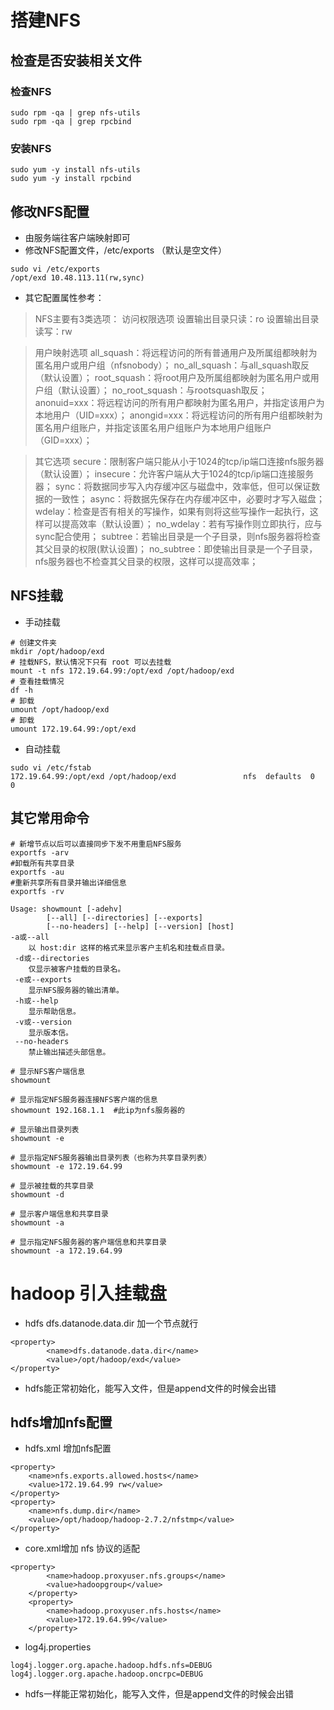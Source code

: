 # 搭建NFS
## 检查是否安装相关文件
### 检查NFS
```shell
sudo rpm -qa | grep nfs-utils
sudo rpm -qa | grep rpcbind
```
### 安装NFS
```SHELL
sudo yum -y install nfs-utils
sudo yum -y install rpcbind
```

## 修改NFS配置
* 由服务端往客户端映射即可
* 修改NFS配置文件，/etc/exports （默认是空文件）
```shell
sudo vi /etc/exports
/opt/exd 10.48.113.11(rw,sync)
```
* 其它配置属性参考：
> NFS主要有3类选项：
访问权限选项
    设置输出目录只读：ro
    设置输出目录读写：rw

> 用户映射选项
    all_squash：将远程访问的所有普通用户及所属组都映射为匿名用户或用户组（nfsnobody）；
    no_all_squash：与all_squash取反（默认设置）；
    root_squash：将root用户及所属组都映射为匿名用户或用户组（默认设置）；
    no_root_squash：与rootsquash取反；
    anonuid=xxx：将远程访问的所有用户都映射为匿名用户，并指定该用户为本地用户（UID=xxx）；
    anongid=xxx：将远程访问的所有用户组都映射为匿名用户组账户，并指定该匿名用户组账户为本地用户组账户（GID=xxx）；

> 其它选项
    secure：限制客户端只能从小于1024的tcp/ip端口连接nfs服务器（默认设置）；
    insecure：允许客户端从大于1024的tcp/ip端口连接服务器；
    sync：将数据同步写入内存缓冲区与磁盘中，效率低，但可以保证数据的一致性；
    async：将数据先保存在内存缓冲区中，必要时才写入磁盘；
    wdelay：检查是否有相关的写操作，如果有则将这些写操作一起执行，这样可以提高效率（默认设置）；
    no_wdelay：若有写操作则立即执行，应与sync配合使用；
    subtree：若输出目录是一个子目录，则nfs服务器将检查其父目录的权限(默认设置)；
    no_subtree：即使输出目录是一个子目录，nfs服务器也不检查其父目录的权限，这样可以提高效率；

## NFS挂载
* 手动挂载
```shell
# 创建文件夹
mkdir /opt/hadoop/exd
# 挂载NFS，默认情况下只有 root 可以去挂载
mount -t nfs 172.19.64.99:/opt/exd /opt/hadoop/exd
# 查看挂载情况
df -h
# 卸载
umount /opt/hadoop/exd
# 卸载
umount 172.19.64.99:/opt/exd
```
* 自动挂载
```shell
sudo vi /etc/fstab
172.19.64.99:/opt/exd /opt/hadoop/exd               nfs  defaults  0    0
```

## 其它常用命令
```shell
# 新增节点以后可以直接同步下发不用重启NFS服务
exportfs -arv
#卸载所有共享目录
exportfs -au
#重新共享所有目录并输出详细信息
exportfs -rv

Usage: showmount [-adehv]
        [--all] [--directories] [--exports]
        [--no-headers] [--help] [--version] [host]
-a或--all
    以 host:dir 这样的格式来显示客户主机名和挂载点目录。
 -d或--directories
    仅显示被客户挂载的目录名。
 -e或--exports
    显示NFS服务器的输出清单。
 -h或--help
    显示帮助信息。
 -v或--version
    显示版本信。
 --no-headers
    禁止输出描述头部信息。

# 显示NFS客户端信息
showmount

# 显示指定NFS服务器连接NFS客户端的信息
showmount 192.168.1.1  #此ip为nfs服务器的

# 显示输出目录列表
showmount -e

# 显示指定NFS服务器输出目录列表（也称为共享目录列表）
showmount -e 172.19.64.99

# 显示被挂载的共享目录
showmount -d

# 显示客户端信息和共享目录
showmount -a

# 显示指定NFS服务器的客户端信息和共享目录
showmount -a 172.19.64.99
```

# hadoop 引入挂载盘
* hdfs dfs.datanode.data.dir 加一个节点就行
```
<property>
        <name>dfs.datanode.data.dir</name>
        <value>/opt/hadoop/exd</value>
</property>
```

* hdfs能正常初始化，能写入文件，但是append文件的时候会出错

## hdfs增加nfs配置
* hdfs.xml 增加nfs配置
```shell
<property>
    <name>nfs.exports.allowed.hosts</name>
    <value>172.19.64.99 rw</value>
</property>
<property>
    <name>nfs.dump.dir</name>
    <value>/opt/hadoop/hadoop-2.7.2/nfstmp</value>
</property>
```

* core.xml增加 nfs 协议的适配
```shell
<property>
        <name>hadoop.proxyuser.nfs.groups</name>
        <value>hadoopgroup</value>
    </property>
    <property>
        <name>hadoop.proxyuser.nfs.hosts</name>
        <value>172.19.64.99</value>
    </property>
```

* log4j.properties
```shell
log4j.logger.org.apache.hadoop.hdfs.nfs=DEBUG
log4j.logger.org.apache.hadoop.oncrpc=DEBUG
```

* hdfs一样能正常初始化，能写入文件，但是append文件的时候会出错

